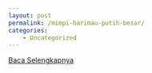 ```yaml
---
layout: post
permalink: /mimpi-harimau-putih-besar/
categories:
    - Uncategorized
---
```


[Baca Selengkapnya](/06)